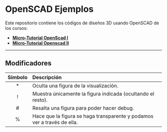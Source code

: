 # OpenSCAD Ejemplos

Este repositorio contiene los códigos de diseños 3D usando OpenSCAD de los cursos:

* [**Micro-Tutorial OpenScad I**](https://www.youtube.com/playlist?list=PL2CED4B0A8EA522CF)
* [**Micro-Tutorial Openscad II**](https://www.youtube.com/playlist?list=PLmnz0JqIMEzXipVqksIcvWfskeEiWFw66)


----

## Modificadores

| Símbolo | Descripción                                                                                                         |
| :-----: | :------------------------------------------------------------------------------------------------------------------ |
|    *    | Oculta una figura de la visualización.                                                                              |
|    !    | Muestra únicamente la figura indicada (ocultando el resto).                                                         |
|    #    | Resalta una figura para poder hacer debug.                                                                          |
|    %    | Hace que la figura se haga transparente y podamos ver a través de ella.                                             |
